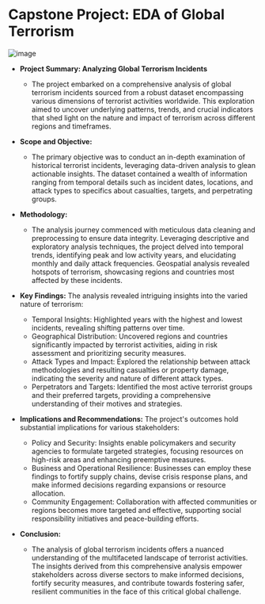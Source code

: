 # Capstone Project: EDA of Global Terrorism

![image](https://github.com/Sarthaksaraf96/Analysing-Global-Terrorism-Dataset/assets/132260196/31affaf0-5878-442e-a713-be8dbad9c487)


* **Project Summary: Analyzing Global Terrorism Incidents**
  - The project embarked on a comprehensive analysis of global terrorism incidents sourced from a robust dataset encompassing various dimensions of terrorist activities worldwide. This exploration aimed to uncover underlying patterns, trends, and crucial indicators that shed light on the nature and impact of terrorism across different regions and timeframes.

* **Scope and Objective:**
  - The primary objective was to conduct an in-depth examination of historical terrorist incidents, leveraging data-driven analysis to glean actionable insights. The dataset contained a wealth of information ranging from temporal details such as incident dates, locations, and attack types to specifics about casualties, targets, and perpetrating groups.

* **Methodology:**
  - The analysis journey commenced with meticulous data cleaning and preprocessing to ensure data integrity. Leveraging descriptive and exploratory analysis techniques, the project delved into temporal trends, identifying peak and low activity years, and elucidating monthly and daily attack frequencies. Geospatial analysis revealed hotspots of terrorism, showcasing regions and countries most affected by these incidents.

* **Key Findings:** The analysis revealed intriguing insights into the varied nature of terrorism:

  - Temporal Insights: Highlighted years with the highest and lowest incidents, revealing shifting patterns over time.
  - Geographical Distribution: Uncovered regions and countries significantly impacted by terrorist activities, aiding in risk assessment and prioritizing security measures.
  - Attack Types and Impact: Explored the relationship between attack methodologies and resulting casualties or property damage, indicating the severity and nature of different attack types.
  - Perpetrators and Targets: Identified the most active terrorist groups and their preferred targets, providing a comprehensive understanding of their motives and strategies.
* **Implications and Recommendations:** The project's outcomes hold substantial implications for various stakeholders:

  - Policy and Security: Insights enable policymakers and security agencies to formulate targeted strategies, focusing resources on high-risk areas and enhancing preemptive measures.
  - Business and Operational Resilience: Businesses can employ these findings to fortify supply chains, devise crisis response plans, and make informed decisions regarding expansions or resource allocation.
  - Community Engagement: Collaboration with affected communities or regions becomes more targeted and effective, supporting social responsibility initiatives and peace-building efforts.

* **Conclusion:**
  - The analysis of global terrorism incidents offers a nuanced understanding of the multifaceted landscape of terrorist activities. The insights derived from this comprehensive analysis empower stakeholders across diverse sectors to make informed decisions, fortify security measures, and contribute towards fostering safer, resilient communities in the face of this critical global challenge.
